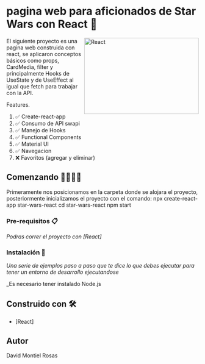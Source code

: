 #  pagina web para aficionados de Star Wars con React  🤳 


<img align="right" src="https://upload.wikimedia.org/wikipedia/commons/thumb/6/6c/Star_Wars_Logo.svg/1200px-Star_Wars_Logo.svg.png" alt="React" width="300" height="200" >

El siguiente proyecto es una pagina web construida con react, se aplicaron conceptos básicos como props, CardMedia, filter y principalmente Hooks de UseState y de UseEffect al igual que fetch para trabajar con la API.

Features.
1. ✅ Create-react-app
2. ✅ Consumo de API swapi
3. ✅ Manejo de Hooks
4. ✅ Functional Components
5. ✅ Material UI
6. ✅ Navegacion
7. ❌ Favoritos (agregar y eliminar)


## Comenzando 🚀👨‍💻🚀

Primeramente nos posicionamos en la carpeta donde se alojara el proyecto, posteriormente inicializamos el proyecto con el comando: npx create-react-app star-wars-react
cd star-wars-react
npm start


### Pre-requisitos 📋

_Podras correr el proyecto con [React]_



### Instalación 🔧

_Una serie de ejemplos paso a paso que te dice lo que debes ejecutar para tener un entorno de desarrollo ejecutandose_

_Es necesario tener instalado Node.js 

## Construido con 🛠️
* [React]
## Autor
David Montiel Rosas